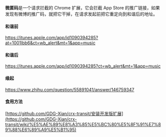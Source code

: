 **微匿码**是一个请求拦截的 Chrome 扩展，它会拦截 App Store 的推广链接，如果发现有微博的推广码，就把它干掉，在请求发起前把它重定向到和谐后的地址。

#### 和谐前

https://itunes.apple.com/app/id1090394285?at=1001lbb6&ct=wb_alert&mt=1&app=music

#### 和谐后

https://itunes.apple.com/app/id1090394285?ct=wb_alert&mt=1&app=music

#### 缘起

https://www.zhihu.com/question/55891041/answer/146759347

#### 食用方法

[https://github.com/GDG-Xian/crx-transit/安装开发版扩展](https://github.com/GDG-Xian/crx-transit/wiki/%E5%AE%89%E8%A3%85%E5%BC%80%E5%8F%91%E7%89%88%E6%89%A9%E5%B1%95)